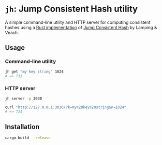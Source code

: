 `jh`: Jump Consistent Hash utility
==================================

A simple command-line utility and HTTP server for computing consistent hashes
using a [Rust implementation](https://github.com/codahale/jumphash) of
[Jump Consistent Hash](http://arxiv.org/abs/1406.2294) by Lamping & Veach.


Usage
-----

### Command-line utility

```bash
jh get "my key string" 1024
# => 731
```

### HTTP server

```bash
jh server -p 3030
```

```bash
curl "http://127.0.0.1:3030/?k=my%20key%20string&n=1024"
# => 731
```


Installation
------------

```bash
cargo build --release
```
